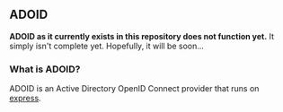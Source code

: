 ## ADOID

**ADOID as it currently exists in this repository does not function yet.** It simply isn't complete
yet. Hopefully, it will be soon...

### What is ADOID?

ADOID is an Active Directory OpenID Connect provider that runs on [express](http://expressjs.com/).